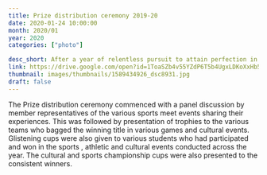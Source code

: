 ```yaml
---
title: Prize distribution ceremony 2019-20
date: 2020-01-24 10:00:00
month: 2020/01
year: 2020
categories: ["photo"]

desc_short: After a year of relentless pursuit to attain perfection in the physical and mental domain, the prize distribution ceremony is a big motivator to all those who took a step towards excellence.
link: https://drive.google.com/open?id=1ToaSZb4v55YZdP6T5b4UgxLDKoXxHb5Q
thumbnail: images/thumbnails/1589434926_dsc8931.jpg
draft: false
---
```


The Prize distribution ceremony commenced with a panel discussion by member representatives of the various sports meet events sharing their experiences. This was followed by presentation of trophies to the various teams who bagged the winning title in various games and cultural events. Glistening cups were also given to various students who had participated and won in the sports , athletic and cultural events conducted across the year. The cultural and sports championship cups were also presented to the consistent winners.